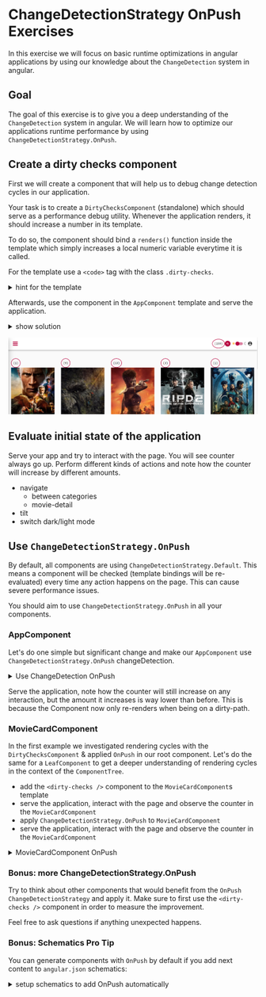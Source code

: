 # ChangeDetectionStrategy OnPush Exercises

In this exercise we will focus on basic runtime optimizations in angular applications by using our knowledge about
the `ChangeDetection` system in angular.

## Goal

The goal of this exercise is to give you a deep understanding of the `ChangeDetection` system in angular. We will learn
how to optimize our applications runtime performance by using `ChangeDetectionStrategy.OnPush`.

## Create a dirty checks component

First we will create a component that will help us to debug change detection cycles in our application.

Your task is to create a `DirtyChecksComponent` (standalone) which should serve as a performance debug utility.
Whenever the application renders, it should increase a number in its template.

To do so, the component should bind a `renders()` function inside the template which
simply increases a local numeric variable everytime it is called.

For the template use a `<code>` tag with the class `.dirty-checks`.

<details>
    <summary>hint for the template</summary>

```html
<code class="dirty-checks">({{ renders() }})</code> 
```
</details>

Afterwards, use the component in the `AppComponent` template and serve the application.

<details>
    <summary>show solution</summary>

```bash
# generate component
ng g c shared/dirty-checks --standalone --inline-style --inline-template --skip-tests
```

Add logic:

```typescript
// src/app/shared/dirty-checks.component.ts

import {Component, DoCheck} from "@angular/core";

@Component({
  selector: "dirty-checks",
  template: ` <code class="dirty-checks">({{ renders() }})</code> `,
  styles: [
    `
      :host {
        display: inline-block;
        border-radius: 100%;
        border: 2px solid var(--palette-secondary-main);
        padding: 1rem;
        font-size: var(--text-lg);
      }
    `,
  ],
  standalone: true
})
export class DirtyChecksComponent implements DoCheck {
  private _renders = 0;

  ngDoCheck() {
    this._renders++;
  }

  renders() {
    return this._renders;
  }
}
```

Add import in `app.component.ts` and include it in the imports section

```typescript
// Include dirty checks component import here.

import {DirtyChecksComponent} from "./shared/dirty-checks/dirty-checks.component";

@Component({
    selector: 'app-root',
    standalone: true,                                //👇
    imports: [RouterOutlet, AppShellComponent, DirtyChecksComponent],
  // ...
})
```

Add `<dirty-checks />` component in `app.component.ts` template:

```html
template: `
<app-shell>
  <!-- Add dirty checks here -->
  <dirty-checks />
  <router-outlet />
</app-shell>
`,
```

</details>

![in-usage](images/change-detection/dirty-checks-in-use.PNG)

## Evaluate initial state of the application

Serve your app and try to interact with the page. You will see counter always go up.
Perform different kinds of actions and note how the counter will increase by different amounts.

* navigate
  * between categories
  * movie-detail
* tilt
* switch dark/light mode

## Use `ChangeDetectionStrategy.OnPush`

By default, all components are using `ChangeDetectionStrategy.Default`.
This means a component will be checked (template bindings will be re-evaluated) every time any action happens on the page.
This can cause severe performance issues.

You should aim to use `ChangeDetectionStrategy.OnPush` in all your components.

### AppComponent

Let's do one simple but significant change and make our `AppComponent` use `ChangeDetectionStrategy.OnPush` changeDetection.

<details>
    <summary>Use ChangeDetection OnPush</summary>

```typescript
// app.component.ts

@Component({
  selector: 'app-root',
  template: `
    <app-shell>
      <dirty-checks />
      <router-outlet />
    </app-shell>
  `,
  changeDetection: ChangeDetectionStrategy.OnPush,
})
```

</details>

Serve the application, note how the counter will still increase on any interaction, but the amount it increases is
way lower than before. This is because the Component now only re-renders when being on a dirty-path.

### MovieCardComponent

In the first example we investigated rendering cycles with the `DirtyChecksComponent` & applied `OnPush` in our root component.
Let's do the same for a `LeafComponent` to get a deeper understanding of rendering cycles in the context of the `ComponentTree`.

* add the `<dirty-checks />` component to the `MovieCardComponent`s template
* serve the application, interact with the page and observe the counter in the `MovieCardComponent`
* apply `ChangeDetectionStrategy.OnPush` to `MovieCardComponent`
* serve the application, interact with the page and observe the counter in the `MovieCardComponent`

<details>
    <summary>MovieCardComponent OnPush</summary>

```html
<!-- movie-card.component.html -->

<div class="movie-card"
     [tilt]="40"
     (click)="movieClicked()">

  <dirty-checks />
  <!-- other template -->
</div>
```

```ts
// movie-card.component.ts
import { ChangeDetectionStrategy } from '@angular/core';

@Component({
  /* */
  changeDetection: ChangeDetectionStrategy.OnPush,
})
export class MovieCardComponent {}
```

</details>


### Bonus: more ChangeDetectionStrategy.OnPush

Try to think about other components that would benefit from the `OnPush` `ChangeDetectionStrategy` and apply it.
Make sure to first use the `<dirty-checks />` component in order to measure the improvement.

Feel free to ask questions if anything unexpected happens.

### Bonus: Schematics Pro Tip

You can generate components with `OnPush` by default if you add next content to `angular.json` schematics:

<details>
    <summary>setup schematics to add OnPush automatically</summary>

```json
{
  "schematics": {
    "@schematics/angular": {
      "component": {
        "changeDetection": "OnPush"
      }
    }
  }
}
```

</details>
